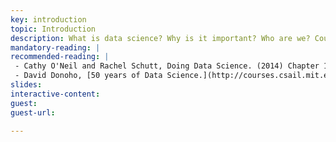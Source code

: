 ```yaml
---
key: introduction
topic: Introduction
description: What is data science? Why is it important? Who are we? Course overview. 
mandatory-reading: |
recommended-reading: |
 - Cathy O'Neil and Rachel Schutt, Doing Data Science. (2014) Chapter 1.
 - David Donoho, [50 years of Data Science.](http://courses.csail.mit.edu/18.337/2015/docs/50YearsDataScience.pdf) (2015). 
slides: 
interactive-content:
guest:
guest-url:

---
```






